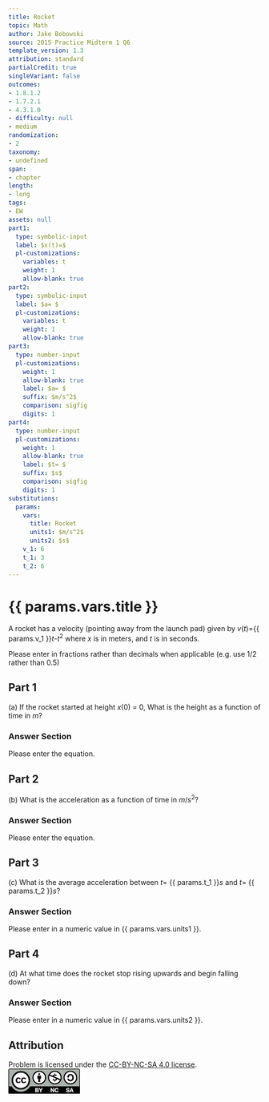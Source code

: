 ```yaml
---
title: Rocket
topic: Math
author: Jake Bobowski
source: 2015 Practice Midterm 1 Q6
template_version: 1.3
attribution: standard
partialCredit: true
singleVariant: false
outcomes:
- 1.8.1.2
- 1.7.2.1
- 4.3.1.0
- difficulty: null
- medium
randomization:
- 2
taxonomy:
- undefined
span:
- chapter
length:
- long
tags:
- EW
assets: null
part1:
  type: symbolic-input
  label: $x(t)=$
  pl-customizations:
    variables: t
    weight: 1
    allow-blank: true
part2:
  type: symbolic-input
  label: $a= $
  pl-customizations:
    variables: t
    weight: 1
    allow-blank: true
part3:
  type: number-input
  pl-customizations:
    weight: 1
    allow-blank: true
    label: $a= $
    suffix: $m/s^2$
    comparison: sigfig
    digits: 1
part4:
  type: number-input
  pl-customizations:
    weight: 1
    allow-blank: true
    label: $t= $
    suffix: $s$
    comparison: sigfig
    digits: 1
substitutions:
  params:
    vars:
      title: Rocket
      units1: $m/s^2$
      units2: $s$
    v_1: 6
    t_1: 3
    t_2: 6
---
```

# {{ params.vars.title }}
A rocket has a velocity (pointing away from the launch pad) given by $v(t)$={{ params.v_1 }}$t$-$t^2$
where $x$ is in meters, and $t$ is in seconds.

Please enter in fractions rather than decimals when applicable (e.g. use 1/2 rather than 0.5)

## Part 1

(a) If the rocket started at height $x(0)$ = 0, What is the height as a function of time in $m$?

### Answer Section

Please enter the equation.

## Part 2

(b) What is the acceleration as a function of time in $m/s^2$?

### Answer Section

Please enter the equation.

## Part 3

(c) What is the average acceleration between $t =$ {{ params.t_1 }}$s$ and $t =$ {{ params.t_2 }}$s$?

### Answer Section

Please enter in a numeric value in {{ params.vars.units1 }}.

## Part 4

(d) At what time does the rocket stop rising upwards and begin falling down?

### Answer Section

Please enter in a numeric value in {{ params.vars.units2 }}.

## Attribution

Problem is licensed under the [CC-BY-NC-SA 4.0 license](https://creativecommons.org/licenses/by-nc-sa/4.0/).<br> ![The Creative Commons 4.0 license requiring attribution-BY, non-commercial-NC, and share-alike-SA license.](https://raw.githubusercontent.com/firasm/bits/master/by-nc-sa.png)